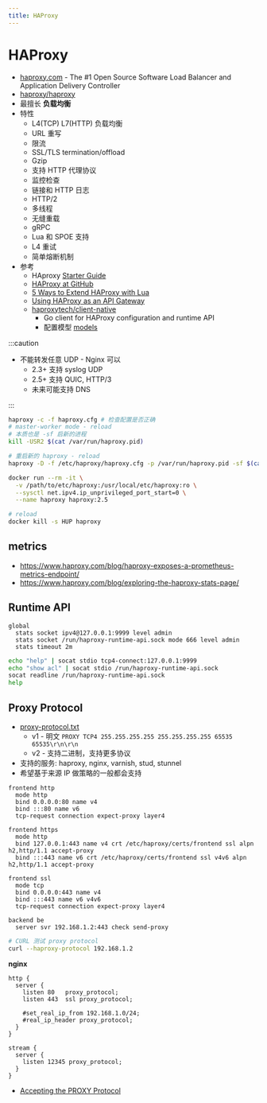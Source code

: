 ```yaml
---
title: HAProxy
---
```


# HAProxy

- [haproxy.com](https://www.haproxy.com/) - The #1 Open Source Software Load Balancer and Application Delivery Controller
- [haproxy/haproxy](https://github.com/haproxy/haproxy)
- 最擅长 **负载均衡**
- 特性
  - L4(TCP) L7(HTTP) 负载均衡
  - URL 重写
  - 限流
  - SSL/TLS termination/offload
  - Gzip
  - 支持 HTTP 代理协议
  - 监控检查
  - 链接和 HTTP 日志
  - HTTP/2
  - 多线程
  - 无缝重载
  - gRPC
  - Lua 和 SPOE 支持
  - L4 重试
  - 简单熔断机制
- 参考
  - HAproxy [Starter Guide](https://cbonte.github.io/haproxy-dconv/2.3/intro.html)
  - [HAProxy at GitHub](https://www.haproxy.com/user-spotlight-series/inside-the-github-load-balancer/)
  - [5 Ways to Extend HAProxy with Lua](https://www.haproxy.com/blog/5-ways-to-extend-haproxy-with-lua/)
  - [Using HAProxy as an API Gateway](https://www.haproxy.com/blog/using-haproxy-as-an-api-gateway-part-3-health-checks/)
  - [haproxytech/client-native](https://github.com/haproxytech/client-native)
    - Go client for HAProxy configuration and runtime API
    - 配置模型 [models](https://github.com/haproxytech/client-native/tree/master/models)

:::caution

- 不能转发任意 UDP - Nginx 可以
  - 2.3+ 支持 syslog UDP
  - 2.5+ 支持 QUIC, HTTP/3
  - 未来可能支持 DNS

:::

```bash
haproxy -c -f haproxy.cfg # 检查配置是否正确
# master-worker mode - reload
# 本质也是 -sf 启新的进程
kill -USR2 $(cat /var/run/haproxy.pid)

# 重启新的 haproxy - reload
haproxy -D -f /etc/haproxy/haproxy.cfg -p /var/run/haproxy.pid -sf $(cat /var/run/haproxy.pid)
```

```bash title="docker"
docker run --rm -it \
  -v /path/to/etc/haproxy:/usr/local/etc/haproxy:ro \
  --sysctl net.ipv4.ip_unprivileged_port_start=0 \
  --name haproxy haproxy:2.5

# reload
docker kill -s HUP haproxy
```

## metrics

- https://www.haproxy.com/blog/haproxy-exposes-a-prometheus-metrics-endpoint/
- https://www.haproxy.com/blog/exploring-the-haproxy-stats-page/

## Runtime API

```haproxy
global
  stats socket ipv4@127.0.0.1:9999 level admin
  stats socket /run/haproxy-runtime-api.sock mode 666 level admin
  stats timeout 2m
```

```bash
echo "help" | socat stdio tcp4-connect:127.0.0.1:9999
echo "show acl" | socat stdio /run/haproxy-runtime-api.sock
socat readline /run/haproxy-runtime-api.sock
help
```

## Proxy Protocol

- [proxy-protocol.txt](https://github.com/haproxy/haproxy/blob/master/doc/proxy-protocol.txt)
  - v1 - 明文 `PROXY TCP4 255.255.255.255 255.255.255.255 65535 65535\r\n\r\n`
  - v2 - 支持二进制，支持更多协议
- 支持的服务: haproxy, nginx, varnish, stud, stunnel
- 希望基于来源 IP 做策略的一般都会支持

```haproxy title="frontend"
frontend http
  mode http
  bind 0.0.0.0:80 name v4
  bind :::80 name v6
  tcp-request connection expect-proxy layer4

frontend https
  mode http
  bind 127.0.0.1:443 name v4 crt /etc/haproxy/certs/frontend ssl alpn h2,http/1.1 accept-proxy
  bind :::443 name v6 crt /etc/haproxy/certs/frontend ssl v4v6 alpn h2,http/1.1 accept-proxy

frontend ssl
  mode tcp
  bind 0.0.0.0:443 name v4
  bind :::443 name v6 v4v6
  tcp-request connection expect-proxy layer4
```

```haproxy title="backend"
backend be
  server svr 192.168.1.2:443 check send-proxy
```

```bash
# CURL 测试 proxy protocol
curl --haproxy-protocol 192.168.1.2
```

**nginx**

```nginx
http {
  server {
    listen 80   proxy_protocol;
    listen 443  ssl proxy_protocol;

    #set_real_ip_from 192.168.1.0/24;
    #real_ip_header proxy_protocol;
  }
}

stream {
  server {
    listen 12345 proxy_protocol;
  }
}
```

- [Accepting the PROXY Protocol](https://docs.nginx.com/nginx/admin-guide/load-balancer/using-proxy-protocol/)
